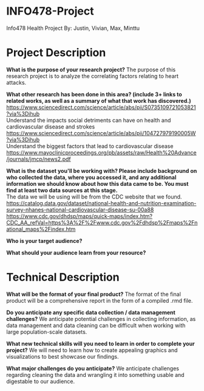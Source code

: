 # INFO478-Project
Info478 Health Project
By: Justin, Vivian, Max, Minttu

# Project Description

**What is the purpose of your research project?**
The purpose of this research project is to analyze the correlating factors relating to heart attacks.

**What other research has been done in this area? (include 3+ links to related works, as well as a summary of what that work has discovered.)**
https://www.sciencedirect.com/science/article/abs/pii/S0735109721053821?via%3Dihub  
Understand the impacts social detriments can have on health and cardiovascular disease and strokes
https://www.sciencedirect.com/science/article/abs/pii/104727979190005W?via%3Dihub  
Understand the biggest factors that lead to cardiovascular disease  
https://www.mayoclinicproceedings.org/pb/assets/raw/Health%20Advance/journals/jmcp/news2.pdf

**What is the dataset you'll be working with?  Please include background on who collected the data, where you accessed it, and any additional information we should know about how this data came to be. You must find at least two data sources at this stage.**   
The data we will be using will be from the CDC website that we found.  
https://catalog.data.gov/dataset/national-health-and-nutrition-examination-survey-nhanes-national-cardiovascular-disease-su-00a88  
https://www.cdc.gov/dhdsp/maps/quick-maps/index.htm?CDC_AA_refVal=https%3A%2F%2Fwww.cdc.gov%2Fdhdsp%2Fmaps%2Fnational_maps%2Findex.htm  

**Who is your target audience?**

**What should your audience learn from your resource?**


# Technical Description

**What will be the format of your final product?**
The format of the final product will be a comprehensive report in the form of a compiled .rmd file.

**Do you anticipate any specific data collection / data management challenges?**
We anticipate potential challenges in collecting information, as data management and data cleaning can be difficult when working with large population-scale datasets.

**What new technical skills will you need to learn in order to complete your project?**
We will need to learn how to create appealing graphics and visualizations to best showcase our findings.

**What major challenges do you anticipate?**
We anticipate challenges regarding cleaning the data and wrangling it into something usable and digestable to our audience.

